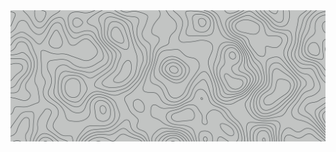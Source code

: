 <div align="center">
  <img src="https://github.com/CrafterMB217/CrafterMB217/blob/main/background.png"
       alt="Background" /></a>
</div>
